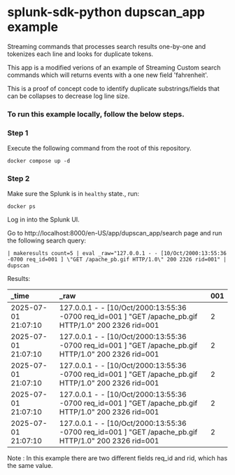 splunk-sdk-python dupscan_app example
========================================

Streaming commands that processes search results one-by-one and tokenizes each line and looks for duplicate tokens.

This app is a modified verions of an example of Streaming Custom search commands which will returns events with a one new field 'fahrenheit'.

This is a proof of concept code to identify duplicate substrings/fields that can be collapses to decrease log line size.

### To run this example locally, follow the below steps.

### Step 1
Execute the following command from the root of this repository.
```shell
docker compose up -d
```

### Step 2
Make sure the Splunk is in `healthy` state., run:
```shell
docker ps
```
Log in into the Splunk UI.

Go to http://localhost:8000/en-US/app/dupscan_app/search page and run the following search query:
```
| makeresults count=5 | eval _raw="127.0.0.1 - - [10/Oct/2000:13:55:36 -0700 req_id=001 ] \"GET /apache_pb.gif HTTP/1.0\" 200 2326 rid=001" | dupscan
```
Results:

_time| _raw | 001 |
:-----|:-----|:-----|
|2025-07-01 21:07:10| 127.0.0.1 - - [10/Oct/2000:13:55:36 -0700 req_id=001 ] "GET /apache_pb.gif HTTP/1.0" 200 2326 rid=001 | 2 |
|2025-07-01 21:07:10| 127.0.0.1 - - [10/Oct/2000:13:55:36 -0700 req_id=001 ] "GET /apache_pb.gif HTTP/1.0" 200 2326 rid=001 | 2 |
|2025-07-01 21:07:10| 127.0.0.1 - - [10/Oct/2000:13:55:36 -0700 req_id=001 ] "GET /apache_pb.gif HTTP/1.0" 200 2326 rid=001 | 2 |
|2025-07-01 21:07:10| 127.0.0.1 - - [10/Oct/2000:13:55:36 -0700 req_id=001 ] "GET /apache_pb.gif HTTP/1.0" 200 2326 rid=001 | 2 |
|2025-07-01 21:07:10| 127.0.0.1 - - [10/Oct/2000:13:55:36 -0700 req_id=001 ] "GET /apache_pb.gif HTTP/1.0" 200 2326 rid=001 | 2 |


Note : In this example there are two different fields req_id and rid, which has the same value. 
